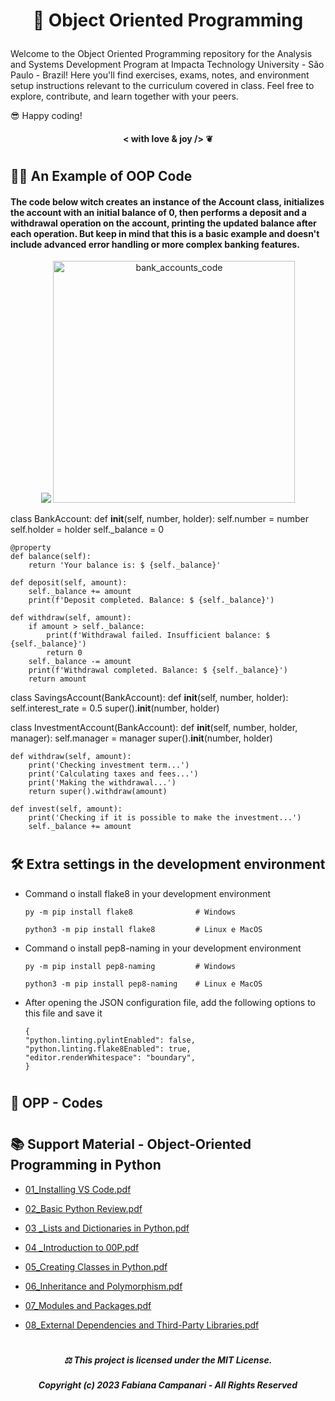 # <p align="center"> 🧬 Object Oriented Programming 

Welcome to the Object Oriented Programming repository for the Analysis and Systems Development Program at Impacta Technology University - São Paulo - Brazil! 
Here you'll find exercises, exams, notes, and environment setup instructions relevant to the curriculum covered in class.
Feel free to explore, contribute, and learn together with your peers. 

😎 Happy coding!

#### <p align="center"> < with love & joy /> ❦

#

## 👨‍💻 An Example of OOP Code 

#### The code below witch creates an instance of the Account class, initializes the account with an initial balance of 0, then performs a deposit and a withdrawal operation on the account, printing the updated balance after each operation. But keep in mind that this is a basic example and doesn't include advanced error handling or more complex banking features.

<p align="center">
  <img src="https://github.com/FabianaCampanari/2-POO_Vs/assets/113218619/d57f253a-3051-4ca9-bf00-d7569d385e0c" /> 

  <img width="387" alt="bank_accounts_code" src="https://github.com/FabianaCampanari/Object-Oriented-Programming/assets/113218619/c3cc09aa-899a-42a8-90a4-0a39d0b68988">

  class BankAccount:
    def __init__(self, number, holder):
        self.number = number
        self.holder = holder
        self._balance = 0

    @property
    def balance(self):
        return 'Your balance is: $ {self._balance}'

    def deposit(self, amount):
        self._balance += amount
        print(f'Deposit completed. Balance: $ {self._balance}')

    def withdraw(self, amount):
        if amount > self._balance:
            print(f'Withdrawal failed. Insufficient balance: $ {self._balance}')
            return 0
        self._balance -= amount
        print(f'Withdrawal completed. Balance: $ {self._balance}')
        return amount


class SavingsAccount(BankAccount):
    def __init__(self, number, holder):
        self.interest_rate = 0.5
        super().__init__(number, holder)


class InvestmentAccount(BankAccount):
    def __init__(self, number, holder, manager):
        self.manager = manager
        super().__init__(number, holder)

    def withdraw(self, amount):
        print('Checking investment term...')
        print('Calculating taxes and fees...')
        print('Making the withdrawal...')
        return super().withdraw(amount)

    def invest(self, amount):
        print('Checking if it is possible to make the investment...')
        self._balance += amount



#

##  🛠️  Extra settings in the development environment


  - Command o install flake8 in your development environment

        py -m pip install flake8              # Windows

        python3 -m pip install flake8         # Linux e MacOS
    
  
  - Command o install pep8-naming in your development environment

        py -m pip install pep8-naming         # Windows
   
        python3 -m pip install pep8-naming    # Linux e MacOS
    

  - After opening the JSON configuration file, add the following options to this file and save it

        {
        "python.linting.pylintEnabled": false,
        "python.linting.flake8Enabled": true,
        "editor.renderWhitespace": "boundary",
        }

#

## 🐍 OPP - Codes



#

## 📚 Support Material - Object-Oriented Programming in Python 

- [01_Installing VS Code.pdf](https://github.com/FabianaCampanari/2-POO_Vs/files/12450318/01_Installing.VS.Code.pdf)

- [02_Basic Python Review.pdf](https://github.com/FabianaCampanari/2-POO_Vs/files/12450386/02_Basic.Python.Review.pdf)

- [03 _Lists and Dictionaries in Python.pdf](https://github.com/FabianaCampanari/2-POO_Vs/files/12450408/03._Lists.and.Dictionaries.in.Python.pdf)

- [04 _Introduction to 00P.pdf](https://github.com/FabianaCampanari/2-POO_Vs/files/12450422/04._Introduction.to.00P.pdf)

- [05_Creating Classes in Python.pdf](https://github.com/FabianaCampanari/2-POO_Vs/files/12450437/05_Creating.Classes.in.Python.pdf)

- [06_Inheritance and Polymorphism.pdf](https://github.com/FabianaCampanari/2-POO_Vs/files/12450446/06_Inheritance.and.Polymorphism.pdf)

- [07_Modules and Packages.pdf](https://github.com/FabianaCampanari/2-POO_Vs/files/12450459/07_Modules.and.Packages.pdf)

- [08_External Dependencies and Third-Party Libraries.pdf](https://github.com/FabianaCampanari/2-POO_Vs/files/12450495/08_External.Dependencies.and.Third-Party.Libraries.pdf)


 #

  ##### <p align="center"> ⚖︎ This project is licensed under the MIT License. </p>

  ##### <p align="center"> Copyright (c) 2023 Fabiana Campanari - All Rights Reserved </p>

    
